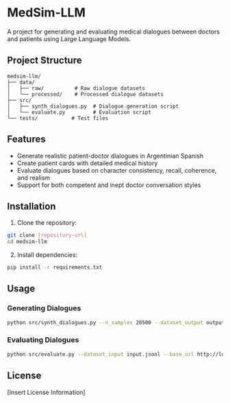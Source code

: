 # MedSim-LLM

A project for generating and evaluating medical dialogues between doctors and patients using Large Language Models.

## Project Structure
```
medsim-llm/
├── data/
│   ├── raw/          # Raw dialogue datasets
│   └── processed/    # Processed dialogue datasets
├── src/
│   ├── synth_dialogues.py  # Dialogue generation script
│   └── evaluate.py         # Evaluation script
└── tests/           # Test files
```

## Features
- Generate realistic patient-doctor dialogues in Argentinian Spanish
- Create patient cards with detailed medical history
- Evaluate dialogues based on character consistency, recall, coherence, and realism
- Support for both competent and inept doctor conversation styles

## Installation

1. Clone the repository:
```bash
git clone [repository-url]
cd medsim-llm
```

2. Install dependencies:
```bash
pip install -r requirements.txt
```

## Usage

### Generating Dialogues
```bash
python src/synth_dialogues.py --n_samples 20500 --dataset_output output.json --base_url http://localhost:7000/v1/
```

### Evaluating Dialogues
```bash
python src/evaluate.py --dataset_input input.jsonl --base_url http://localhost:7000/v1/
```

## License
[Insert License Information]